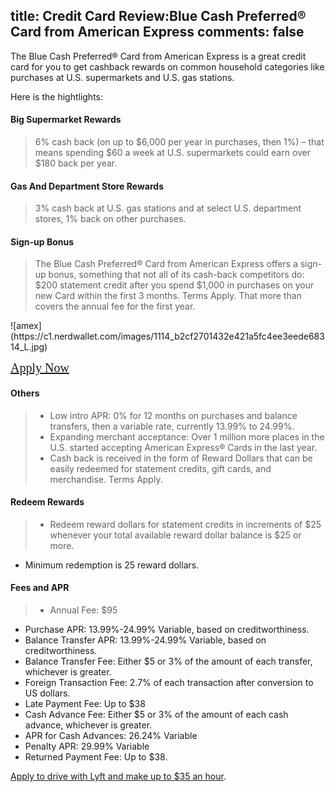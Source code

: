 title: Credit Card Review:Blue Cash Preferred® Card from American Express
comments: false
---

The Blue Cash Preferred® Card from American Express is a great credit card for you to get cashback rewards on common household categories like purchases at U.S. supermarkets and U.S. gas stations. 

Here is the hightlights:

#### Big Supermarket Rewards

> 6% cash back (on up to $6,000 per year in purchases, then 1%) – that means spending $60 a week at U.S. supermarkets could earn over $180 back per year.

#### Gas And Department Store Rewards

> 3% cash back at U.S. gas stations and at select U.S. department stores, 1% back on other purchases.

#### Sign-up Bonus

> The Blue Cash Preferred® Card from American Express offers a sign-up bonus, something that not all of its cash-back competitors do: $200 statement credit after you spend $1,000 in purchases on your new Card within the first 3 months. Terms Apply. That more than covers the annual fee for the first year.


<div>
![amex](https://c1.nerdwallet.com/images/1114_b2cf2701432e421a5fc4ee3eede68314_L.jpg)

<a href="/" style="font-family:orange; font-size:20px;">Apply Now</a>

</div>

#### Others

> * Low intro APR: 0% for 12 months on purchases and balance transfers, then a variable rate, currently 13.99% to 24.99%.
> * Expanding merchant acceptance: Over 1 million more places in the U.S. started accepting American Express® Cards in the last year.
> * Cash back is received in the form of Reward Dollars that can be easily redeemed for statement credits, gift cards, and merchandise.
Terms Apply.

#### Redeem Rewards

> * Redeem reward dollars for statement credits in increments of $25 whenever your total available reward dollar balance is $25 or more.
* Minimum redemption is 25 reward dollars.

#### Fees and APR
> * Annual Fee: $95
* Purchase APR: 13.99%-24.99% Variable, based on creditworthiness.
* Balance Transfer APR: 13.99%-24.99% Variable, based on creditworthiness.
* Balance Transfer Fee: Either $5 or 3% of the amount of each transfer, whichever is greater.
* Foreign Transaction Fee: 2.7% of each transaction after conversion to US dollars.
* Late Payment Fee: Up to $38
* Cash Advance Fee: Either $5 or 3% of the amount of each cash advance, whichever is greater.
* APR for Cash Advances: 26.24% Variable
* Penalty APR: 29.99% Variable
* Returned Payment Fee: Up to $38.

[Apply to drive with Lyft and make up to $35 an hour](https://www.lyft.com/drivers).

